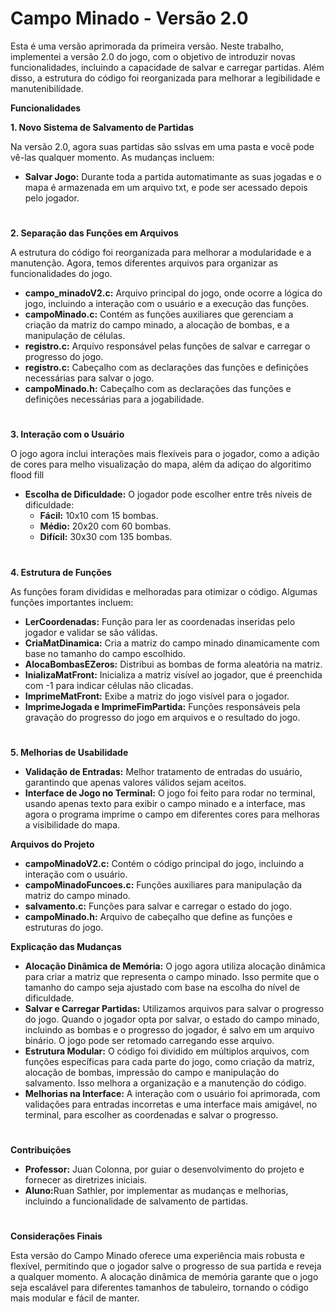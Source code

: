 # Campo Minado - Versão 2.0
<p>Esta é uma versão aprimorada da primeira versão. Neste trabalho, implementei a versão 2.0 do jogo, com o objetivo de introduzir novas funcionalidades, incluindo a capacidade de salvar e carregar partidas. Além disso, a estrutura do código foi reorganizada para melhorar a legibilidade e manutenibilidade.</p>

<p><strong>Funcionalidades</strong></p>

<p><strong>1. Novo Sistema de Salvamento de Partidas</strong></p>
<p>Na versão 2.0, agora suas partidas são sslvas em uma pasta e você pode vê-las qualquer momento. As mudanças incluem:</p>
<ul>
  <li><strong>Salvar Jogo:</strong> Durante toda a partida automatimante as suas jogadas e o mapa é armazenada em um arquivo txt, e pode ser acessado depois pelo jogador.</li>
</ul>

#
<p><strong>2. Separação das Funções em Arquivos</strong></p>
<p>A estrutura do código foi reorganizada para melhorar a modularidade e a manutenção. Agora, temos diferentes arquivos para organizar as funcionalidades do jogo.</p>
<ul>
  <li><strong>campo_minadoV2.c:</strong> Arquivo principal do jogo, onde ocorre a lógica do jogo, incluindo a interação com o usuário e a execução das funções.</li>
  <li><strong>campoMinado.c:</strong> Contém as funções auxiliares que gerenciam a criação da matriz do campo minado, a alocação de bombas, e a manipulação de células.</li>
  <li><strong>registro.c:</strong> Arquivo responsável pelas funções de salvar e carregar o progresso do jogo.</li>
  <li><strong>registro.c:</strong> Cabeçalho com as declarações das funções e definições necessárias para salvar o jogo.</li>
  <li><strong>campoMinado.h:</strong> Cabeçalho com as declarações das funções e definições necessárias para a jogabilidade.</li>
</ul>

#
<p><strong>3. Interação com o Usuário</strong></p>
<p>O jogo agora inclui interações mais flexíveis para o jogador, como a adição de cores para melho visualização do mapa, além da adiçao do algoritimo flood fill</p>
<ul>
  <li><strong>Escolha de Dificuldade:</strong> O jogador pode escolher entre três níveis de dificuldade:
    <ul>
      <li><strong>Fácil:</strong> 10x10 com 15 bombas.</li>
      <li><strong>Médio:</strong> 20x20 com 60 bombas.</li>
      <li><strong>Difícil:</strong> 30x30 com 135 bombas.</li>
    </ul>
  </li>
</ul>

#
<p><strong>4. Estrutura de Funções</strong></p>
<p>As funções foram divididas e melhoradas para otimizar o código. Algumas funções importantes incluem:</p>
<ul>
  <li><strong>LerCoordenadas:</strong> Função para ler as coordenadas inseridas pelo jogador e validar se são válidas.</li>
  <li><strong>CriaMatDinamica:</strong> Cria a matriz do campo minado dinamicamente com base no tamanho do campo escolhido.</li>
  <li><strong>AlocaBombasEZeros:</strong> Distribui as bombas de forma aleatória na matriz.</li>
  <li><strong>InializaMatFront:</strong> Inicializa a matriz visível ao jogador, que é preenchida com -1 para indicar células não clicadas.</li>
  <li><strong>ImprimeMatFront:</strong> Exibe a matriz do jogo visível para o jogador.</li>
  <li><strong>ImprimeJogada e ImprimeFimPartida:</strong> Funções responsáveis pela gravação do progresso do jogo em arquivos e o resultado do jogo.</li>
</ul>

#
<p><strong>5. Melhorias de Usabilidade</strong></p>
<ul>
  <li><strong>Validação de Entradas:</strong> Melhor tratamento de entradas do usuário, garantindo que apenas valores válidos sejam aceitos.</li>
  <li><strong>Interface de Jogo no Terminal:</strong> O jogo foi feito para rodar no terminal, usando apenas texto para exibir o campo minado e a interface, mas agora o programa imprime o campo em diferentes cores para melhoras a visibilidade do mapa.</li>
</ul>

<p><strong>Arquivos do Projeto</strong></p>
<ul>
  <li><strong>campoMinadoV2.c:</strong> Contém o código principal do jogo, incluindo a interação com o usuário.</li>
  <li><strong>campoMinadoFuncoes.c:</strong> Funções auxiliares para manipulação da matriz do campo minado.</li>
  <li><strong>salvamento.c:</strong> Funções para salvar e carregar o estado do jogo.</li>
  <li><strong>campoMinado.h:</strong> Arquivo de cabeçalho que define as funções e estruturas do jogo.</li>
</ul>

<p><strong>Explicação das Mudanças</strong></p>
<ul>
  <li><strong>Alocação Dinâmica de Memória:</strong> O jogo agora utiliza alocação dinâmica para criar a matriz que representa o campo minado. Isso permite que o tamanho do campo seja ajustado com base na escolha do nível de dificuldade.</li>
  <li><strong>Salvar e Carregar Partidas:</strong> Utilizamos arquivos para salvar o progresso do jogo. Quando o jogador opta por salvar, o estado do campo minado, incluindo as bombas e o progresso do jogador, é salvo em um arquivo binário. O jogo pode ser retomado carregando esse arquivo.</li>
  <li><strong>Estrutura Modular:</strong> O código foi dividido em múltiplos arquivos, com funções específicas para cada parte do jogo, como criação da matriz, alocação de bombas, impressão do campo e manipulação do salvamento. Isso melhora a organização e a manutenção do código.</li>
  
  <li><strong>Melhorias na Interface:</strong> A interação com o usuário foi aprimorada, com validações para entradas incorretas e uma interface mais amigável, no terminal, para escolher as coordenadas e salvar o progresso.</li>
</ul>

#
<p><strong>Contribuições</strong></p>
<ul>
  <li><strong>Professor:</strong> Juan Colonna, por guiar o desenvolvimento do projeto e fornecer as diretrizes iniciais.</li>
  <li><strong>Aluno:</strong>Ruan Sathler, por implementar as mudanças e melhorias, incluindo a funcionalidade de salvamento de partidas.</li>
</ul>

#
<p><strong>Considerações Finais</strong></p>
<p>Esta versão do Campo Minado oferece uma experiência mais robusta e flexível, permitindo que o jogador salve o progresso de sua partida e reveja a qualquer momento. A alocação dinâmica de memória garante que o jogo seja escalável para diferentes tamanhos de tabuleiro, tornando o código mais modular e fácil de manter.</p>
